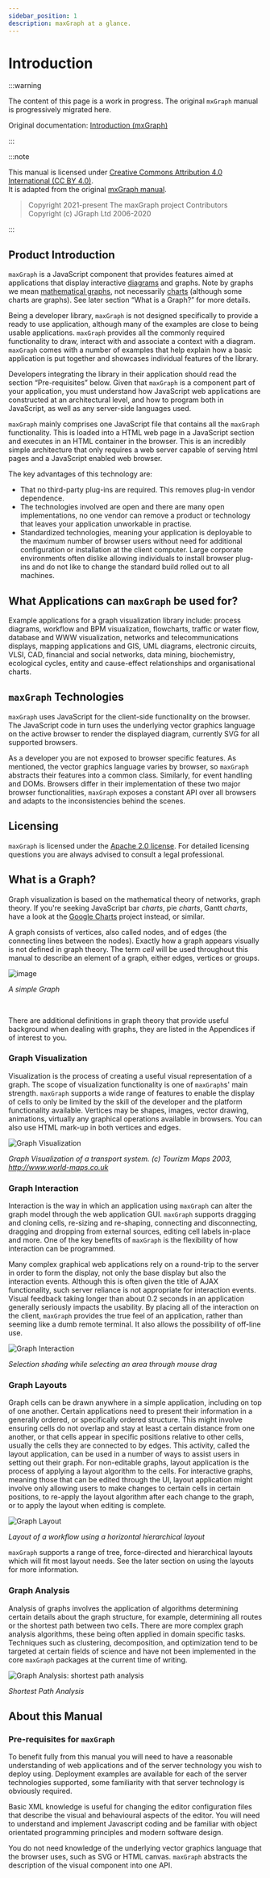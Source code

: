 ```yaml
---
sidebar_position: 1
description: maxGraph at a glance.
---
```


# Introduction

:::warning

The content of this page is a work in progress. The original `mxGraph` manual is progressively migrated here.

Original documentation: [Introduction (mxGraph)](https://jgraph.github.io/mxgraph/docs/manual.html#1)

:::


:::note

This manual is licensed under [Creative Commons Attribution 4.0 International (CC BY 4.0)](https://creativecommons.org/licenses/by/4.0/). \
It is adapted from the original [mxGraph manual](https://github.com/jgraph/mxgraph/blob/v4.2.2/docs/manual.html).

> Copyright 2021-present The maxGraph project Contributors \
Copyright (c) JGraph Ltd 2006-2020

:::


## Product Introduction

`maxGraph` is a JavaScript component that provides features aimed at applications that display
interactive <a href="http://en.wikipedia.org/wiki/Diagram">diagrams</a>
and graphs. Note by graphs we mean <a
	href="http://en.wikipedia.org/wiki/Graph_(mathematics)">mathematical
graphs</a>, not necessarily <a href="http://en.wikipedia.org/wiki/Charts">charts</a>
(although some charts are graphs). See later section &ldquo;What is a
Graph?&rdquo; for more details.

Being a developer library, `maxGraph` is not designed specifically
to provide a ready to use application, although many of the examples are
close to being usable applications. `maxGraph` provides all the commonly
required functionality to draw, interact with and associate a context
with a diagram. `maxGraph` comes with a number of examples that help explain how a
basic application is put together and showcases
individual features of the library.

[//]: # (TODO link for bellow)
Developers integrating the library in their application should
read the section
&ldquo;Pre-requisites&rdquo; below. Given that `maxGraph` is a component
part of your application, you must understand how JavaScript web
applications are constructed at an architectural level, and how to program
both in JavaScript, as well as any server-side languages used.

[//]: # (TODO review this paragraph)
`maxGraph` mainly comprises one JavaScript
file that contains all the `maxGraph` functionality. This is loaded into
a HTML web page in a JavaScript section and executes in an HTML
container in the browser. This is an incredibly simple architecture that
only requires a web server capable of serving html pages and a
JavaScript enabled web browser.

The key advantages of this technology are:
- That no third-party plug-ins are required. This removes
plug-in vendor dependence.
- The technologies involved are open and there are many open
implementations, no one vendor can remove a product or technology that
leaves your application unworkable in practise.
- Standardized technologies, meaning your application is
deployable to the maximum number of browser users without need for
additional configuration or installation at the client computer. Large
corporate environments often dislike allowing individuals to install
browser plug-ins and do not like to change the standard build rolled
out to all machines.

<a id="mxgraph_applications"></a>
## What Applications can `maxGraph` be used for?

Example applications for a graph visualization library include:
process diagrams, workflow and BPM visualization, flowcharts, traffic or
water flow, database and WWW visualization, networks and
telecommunications displays, mapping applications and GIS, UML diagrams,
electronic circuits, VLSI, CAD, financial and social networks, data
mining, biochemistry, ecological cycles, entity and cause-effect
relationships and organisational charts.

[//]: # ()
[//]: # (<h2><a id="mxgraph_deployment"></a>How is `maxGraph` deployed?</h2>)

[//]: # ()
[//]: # (<p>In the typical thin-client environment, `maxGraph` is split into the)

[//]: # (client-side JavaScript library and a server-side library in one of the)

[//]: # (two supported languages, .NET and Java. The JavaScript library is)

[//]: # (contained as part of a larger web application that is delivered to the)

[//]: # (browser using a standard web server. All the browser needs is the)

[//]: # (ability to run JavaScript to be enabled.</p>)

[//]: # ()
[//]: # (<p>In the third part of this manual, you will see an example of an)

[//]: # (html page that embeds the `maxGraph` library, as well as a simple)

[//]: # (application to invoke the library's functionality.</p>)


## `maxGraph` Technologies


`maxGraph` uses JavaScript for the client-side functionality on the 
browser. The JavaScript code in turn uses the underlying vector graphics
language on the active browser to render the displayed diagram, currently SVG
for all supported browsers.

[//]: # (`maxGraph` also includes the feature to render entirely)

[//]: # (using html, this limits the range of functionality available, but is)

[//]: # (suitable for more simple diagrams.</p>)


As a developer you are not exposed to browser specific features.
As mentioned, the vector graphics language varies by browser, so `maxGraph`
abstracts their features into a common class. Similarly, for event
handling and DOMs. Browsers differ in their implementation of these two
major browser functionalities, `maxGraph` exposes a constant API over all
browsers and adapts to the inconsistencies behind the scenes.

## Licensing

`maxGraph` is licensed under the 
<a href="https://www.apache.org/licenses/LICENSE-2.0"> Apache
2.0 license</a>. For detailed licensing questions you are always advised to
consult a legal professional.


## What is a Graph?


Graph visualization is based on the mathematical theory of
networks, graph theory. If you're seeking JavaScript bar <em>charts</em>,
pie <em>charts</em>, Gantt <em>charts</em>, have a look at the <a
	href="http://code.google.com/apis/chart/">Google Charts</a> project
instead, or similar.

A graph consists of vertices, also called nodes, and of edges
(the connecting lines between the nodes). Exactly how a graph appears
visually is not defined in graph theory. The term <em>cell</em> will be
used throughout this manual to describe an element of a graph, either
edges, vertices or groups.

![image](assets/intro/graph_simple.png)

_A simple Graph_

<br/>


[//]: # (TODO need to add a link to appendices)
There are additional definitions in graph theory that provide
useful background when dealing with graphs, they are listed in the
Appendices if of interest to you.

### Graph Visualization


Visualization is the process of creating a useful visual
representation of a graph. The scope of visualization functionality is
one of `maxGraph`s' main strength. `maxGraph` supports a wide range of
features to enable the display of cells to only be limited by the skill
of the developer and the platform functionality available. Vertices may
be shapes, images, vector drawing, animations, virtually any graphical
operations available in browsers. You can also use HTML mark-up in both
vertices and edges.

![Graph Visualization](assets/intro/graph_visualization.png)

_Graph Visualization of a transport system. (c) Tourizm Maps 2003, http://www.world-maps.co.uk_

### Graph Interaction

Interaction is the way in which an application using `maxGraph` can
alter the graph model through the web application GUI. `maxGraph` supports
dragging and cloning cells, re-sizing and re-shaping, connecting and
disconnecting, dragging and dropping from external sources, editing cell
labels in-place and more. One of the key benefits of `maxGraph` is the
flexibility of how interaction can be programmed.

Many complex graphical web applications rely on a round-trip to
the server in order to form the display, not only the base display but
also the interaction events. Although this is often given the title of
AJAX functionality, such server reliance is not appropriate for
interaction events. Visual feedback taking longer than about 0.2 seconds
in an application generally seriously impacts the usability. By placing
all of the interaction on the client, `maxGraph` provides the true feel of
an application, rather than seeming like a dumb remote terminal. It also
allows the possibility of off-line use.

![Graph Interaction](assets/intro/graph_interaction.png)

_Selection shading while selecting an area through mouse drag_



### Graph Layouts

Graph cells can be drawn anywhere in a simple application,
including on top of one another. Certain applications need to present
their information in a generally ordered, or specifically ordered
structure. This might involve ensuring cells do not overlap and stay at
least a certain distance from one another, or that cells appear in
specific positions relative to other cells, usually the cells they are
connected to by edges. This activity, called the layout application, can
be used in a number of ways to assist users in setting out their graph.
For non-editable graphs, layout application is the process of applying a
layout algorithm to the cells. For interactive graphs, meaning those
that can be edited through the UI, layout application might involve only
allowing users to make changes to certain cells in certain positions, to
re-apply the layout algorithm after each change to the graph, or to
apply the layout when editing is complete.

![Graph Layout](assets/intro/graph_layout.png)

_Layout of a workflow using a horizontal hierarchical layout_


`maxGraph` supports a range of tree, force-directed and hierarchical
layouts which will fit most layout needs. See the later section on using
the layouts for more information.


[//]: # (TODO decide if we need to keep this section)
[//]: # (<p>In a client-server architecture there are two options for how)

[//]: # (layouts can be run. The Javascript versions provide the ability to run)

[//]: # (the layouting entirely on the client, while the same layout)

[//]: # (implementation in Java on the server-side enables the option to offload)

[//]: # (some processing to the server, if required.</p>)


### Graph Analysis

Analysis of graphs involves the application of algorithms
determining certain details about the graph structure, for example,
determining all routes or the shortest path between two cells. There are
more complex graph analysis algorithms, these being often applied in
domain specific tasks. Techniques such as clustering, decomposition, and
optimization tend to be targeted at certain fields of science and have
not been implemented in the core `maxGraph` packages at the current time of
writing.

![Graph Analysis: shortest path analysis](assets/intro/graph_analysis.jpg)

_Shortest Path Analysis_


## About this Manual

### Pre-requisites for `maxGraph`

To benefit fully from this manual you will need to have a
reasonable understanding of web applications and of the server
technology you wish to deploy using. Deployment examples are available
for each of the server technologies supported, some familiarity with
that server technology is obviously required.

Basic XML knowledge is useful for changing the editor
configuration files that describe the visual and behavioural aspects of
the editor. You will need to understand and implement Javascript coding
and be familiar with object orientated programming principles and modern
software design.

You do not need knowledge of the underlying vector graphics
language that the browser uses, such as SVG or HTML canvas. `maxGraph`
abstracts the description of the visual component into one API.

